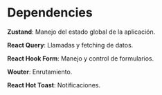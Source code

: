 # Dependencies

**Zustand**: Manejo del estado global de la aplicación.

**React Query**: Llamadas y fetching de datos.

**React Hook Form**: Manejo y control de formularios.

**Wouter**: Enrutamiento.

**React Hot Toast**: Notificaciones.
